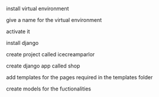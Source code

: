 install virtual environment

give a name for the virtual environment

activate it

install django

create project called icecreamparlor

create django app called shop

add templates for the pages required in the templates folder

create models for the fuctionalities